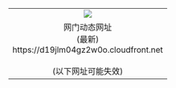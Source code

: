 ﻿<table>
  <tr></tr>
  <tr><td colspan=2 align=center><img src="https://d19jlm04gz2w0o.cloudfront.net/Up/oGate.jpg" /></td></tr>
  <tr><td colspan=2 align=center>网门动态网址<br/>(最新)
<br>https://d19jlm04gz2w0o.cloudfront.net
<br/><br/>(以下网址可能失效)
    </td>
  </tr>
</table>

